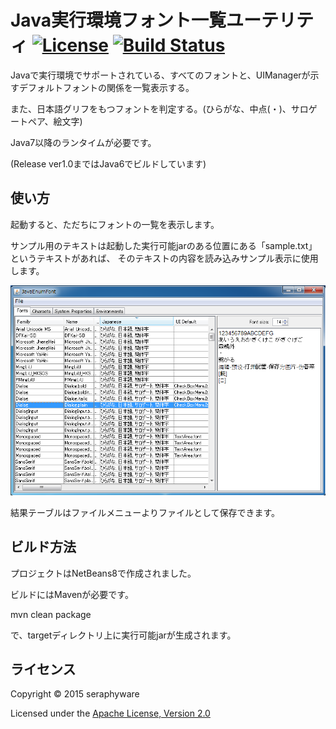 # Java実行環境フォント一覧ユーテリティ [![License](https://img.shields.io/badge/License-Apache%202.0-blue.svg)](https://opensource.org/licenses/Apache-2.0) [![Build Status](https://travis-ci.com/seraphy/JavaEnumFont.svg?branch=master)](https://travis-ci.com/seraphy/JavaEnumFont)

Javaで実行環境でサポートされている、すべてのフォントと、UIManagerが示すデフォルトフォントの関係を一覧表示する。

また、日本語グリフをもつフォントを判定する。(ひらがな、中点(・)、サロゲートペア、絵文字)

Java7以降のランタイムが必要です。

(Release ver1.0まではJava6でビルドしています)


使い方
------

起動すると、ただちにフォントの一覧を表示します。

サンプル用のテキストは起動した実行可能jarのある位置にある「sample.txt」というテキストがあれば、
そのテキストの内容を読み込みサンプル表示に使用します。


![screen capture 1](src/site/resources/images/screen-capture1.png?raw=true "screen capture1")

結果テーブルはファイルメニューよりファイルとして保存できます。


ビルド方法
----------------

プロジェクトはNetBeans8で作成されました。

ビルドにはMavenが必要です。

mvn clean package

で、targetディレクトリ上に実行可能jarが生成されます。



ライセンス
----------
Copyright &copy; 2015 seraphyware

Licensed under the [Apache License, Version 2.0][Apache]

[Apache]: http://www.apache.org/licenses/LICENSE-2.0
